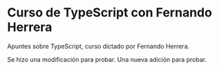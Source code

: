 # Curso de TypeScript con Fernando Herrera

Apuntes sobre TypeScript, curso dictado por Fernando Herrera.

Se hizo una modificación para probar.
Una nueva adición para probar.